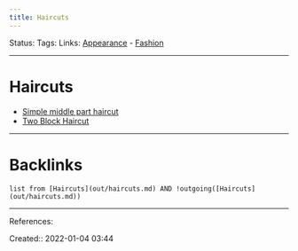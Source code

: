 ```yaml
---
title: Haircuts
---
```

Status: 
Tags: 
Links: [Appearance](None) - [Fashion](out/fashion.md)
___
# Haircuts
- [Simple middle part haircut](out/simple-middle-part-haircut.md)
- [Two Block Haircut](out/two-block-haircut.md)
___
# Backlinks
```dataview
list from [Haircuts](out/haircuts.md) AND !outgoing([Haircuts](out/haircuts.md))
```
___
References:

Created:: 2022-01-04 03:44
